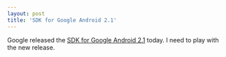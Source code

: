 ```yaml
---
layout: post
title: 'SDK for Google Android 2.1'
---
```

Google released the <a href="http://android-developers.blogspot.com/2010/01/android-21-sdk.html?utm_source=feedburner&amp;utm_medium=feed&amp;utm_campaign=Feed%3A+blogspot%2FhsDu+%28Android+Developers+Blog%29&amp;utm_content=Google+Reader">SDK for Google Android 2.1</a> today. I need to play with the new release.
